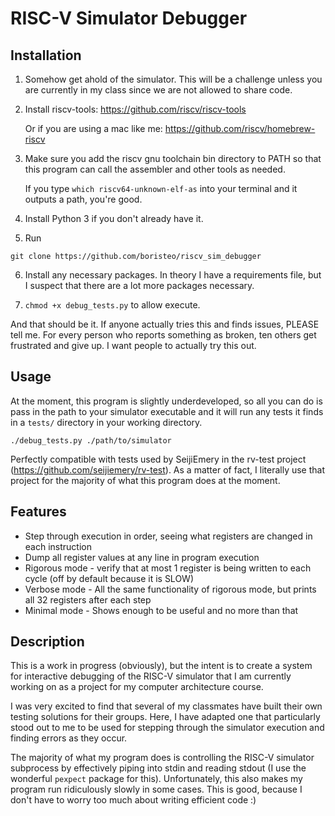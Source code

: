 RISC-V Simulator Debugger
=========================

## Installation
1. Somehow get ahold of the simulator.
This will be a challenge unless you are currently in my class since we are not allowed to share code.

2. Install riscv-tools: https://github.com/riscv/riscv-tools

   Or if you are using a mac like me: https://github.com/riscv/homebrew-riscv

3. Make sure you add the riscv gnu toolchain bin directory to PATH so that this program can call the assembler and other tools as needed.

   If you type `which riscv64-unknown-elf-as` into your terminal and it outputs a path, you're good.

4. Install Python 3 if you don't already have it.

5. Run

```
git clone https://github.com/boristeo/riscv_sim_debugger
```

6. Install any necessary packages. In theory I have a requirements file, but I suspect that there are a lot more packages necessary.

7. `chmod +x debug_tests.py` to allow execute.

And that should be it. If anyone actually tries this and finds issues, PLEASE tell me.
For every person who reports something as broken, ten others get frustrated and give up. I want people to actually try this out.

## Usage
At the moment, this program is slightly underdeveloped, so all you can do is pass in the path to your simulator executable and it will run any tests it finds in a `tests/` directory in your working directory.

```
./debug_tests.py ./path/to/simulator
```

Perfectly compatible with tests used by SeijiEmery in the rv-test project (https://github.com/seijiemery/rv-test). 
As a matter of fact, I literally use that project for the majority of what this program does at the moment.

## Features
* Step through execution in order, seeing what registers are changed in each instruction
* Dump all register values at any line in program execution
* Rigorous mode - verify that at most 1 register is being written to each cycle (off by default because it is SLOW)
* Verbose mode - All the same functionality of rigorous mode, but prints all 32 registers after each step
* Minimal mode - Shows enough to be useful and no more than that

## Description
This is a work in progress (obviously), but the intent is to create a system for interactive debugging of the RISC-V simulator that I am currently working on as a project for my computer architecture course.

I was very excited to find that several of my classmates have built their own testing solutions for their groups. Here, I have adapted one that particularly stood out to me to be used for stepping through the simulator execution and finding errors as they occur.

The majority of what my program does is controlling the RISC-V simulator subprocess by effectively piping into stdin and reading stdout (I use the wonderful `pexpect` package for this). Unfortunately, this also makes my program run ridiculously slowly in some cases. This is good, because I don't have to worry too much about writing efficient code :)
